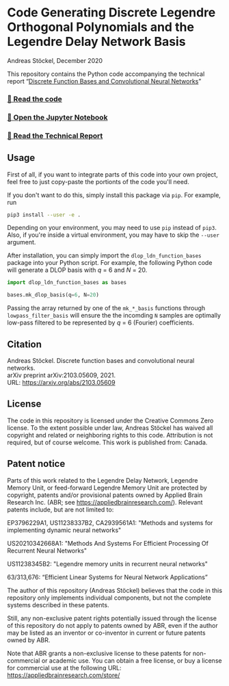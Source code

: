 # Code Generating Discrete Legendre Orthogonal Polynomials and the Legendre Delay Network Basis

Andreas Stöckel, December 2020

This repository contains the Python code accompanying the technical report “[Discrete Function Bases and Convolutional Neural Networks](https://arxiv.org/abs/2103.05609)”

### [📝 Read the code](dlop_ldn_function_bases/function_bases.py)

### [📓 Open the Jupyter Notebook](compare_bases.ipynb)

### [📒 Read the Technical Report](http://compneuro.uwaterloo.ca/files/publications/stoeckel.2021b.pdf)

## Usage

First of all, if you want to integrate parts of this code into your own project, feel free to just copy-paste the portionts of the code you'll need.

If you don't want to do this, simply install this package via `pip`. For example, run

```sh
pip3 install --user -e .
```

Depending on your environment, you may need to use `pip` instead of `pip3`. Also, if you're inside a virtual environment, you may have to skip the `--user` argument.

After installation, you can simply import the `dlop_ldn_function_bases` package into your Python script. For example, the following Python code will generate a DLOP basis with *q* = 6 and *N* = 20.
```python
import dlop_ldn_function_bases as bases

bases.mk_dlop_basis(q=6, N=20)
```

Passing the array returned by one of the `mk_*_basis` functions through `lowpass_filter_basis` will ensure the the incomding `N` samples are optimally low-pass filtered to be represented by *q* = 6 (Fourier) coefficients.

## Citation

Andreas Stöckel. Discrete function bases and convolutional neural networks.  
arXiv preprint arXiv:2103.05609, 2021.  
URL: https://arxiv.org/abs/2103.05609


## License

The code in this repository is licensed under the Creative Commons Zero license. To the extent possible under law, Andreas Stöckel has waived all copyright and related or neighboring rights to this code. Attribution is not required, but of course welcome. This work is published from: Canada.

## Patent notice

Parts of this work related to the Legendre Delay Network, Legendre Memory Unit, or feed-forward Legendre Memory Unit are protected by copyright, patents and/or provisional patents owned by Applied Brain Research Inc. (ABR; see https://appliedbrainresearch.com/). Relevant patents include, but are not limited to:

EP3796229A1, US11238337B2, CA2939561A1:
"Methods and systems for implementing dynamic neural networks"

US20210342668A1:
"Methods And Systems For Efficient Processing Of Recurrent Neural Networks"

US11238345B2:
"Legendre memory units in recurrent neural networks"

63/313,676:
“Efficient Linear Systems for Neural Network Applications”

The author of this repository (Andreas Stöckel) believes that the code in this repository only implements individual components, but not the complete systems described in these patents.

Still, any non-exclusive patent rights potentially issued through the license of this repository do not apply to patents owned by ABR, even if the author may be listed as an inventor or co-inventor in current or future patents owned by ABR.

Note that ABR grants a non-exclusive license to these patents for non-commercial or academic use. You can obtain a free license, or buy a license for commercial use at the following URL: https://appliedbrainresearch.com/store/

